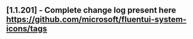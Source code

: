 ## [1.1.201] - Complete change log present here https://github.com/microsoft/fluentui-system-icons/tags